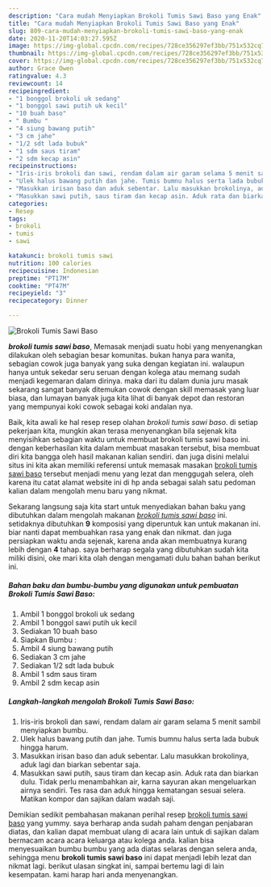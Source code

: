 ```yaml
---
description: "Cara mudah Menyiapkan Brokoli Tumis Sawi Baso yang Enak"
title: "Cara mudah Menyiapkan Brokoli Tumis Sawi Baso yang Enak"
slug: 809-cara-mudah-menyiapkan-brokoli-tumis-sawi-baso-yang-enak
date: 2020-11-20T14:03:27.595Z
image: https://img-global.cpcdn.com/recipes/728ce356297ef3bb/751x532cq70/brokoli-tumis-sawi-baso-foto-resep-utama.jpg
thumbnail: https://img-global.cpcdn.com/recipes/728ce356297ef3bb/751x532cq70/brokoli-tumis-sawi-baso-foto-resep-utama.jpg
cover: https://img-global.cpcdn.com/recipes/728ce356297ef3bb/751x532cq70/brokoli-tumis-sawi-baso-foto-resep-utama.jpg
author: Grace Owen
ratingvalue: 4.3
reviewcount: 14
recipeingredient:
- "1 bonggol brokoli uk sedang"
- "1 bonggol sawi putih uk kecil"
- "10 buah baso"
- " Bumbu "
- "4 siung bawang putih"
- "3 cm jahe"
- "1/2 sdt lada bubuk"
- "1 sdm saus tiram"
- "2 sdm kecap asin"
recipeinstructions:
- "Iris-iris brokoli dan sawi, rendam dalam air garam selama 5 menit sambil menyiapkan bumbu."
- "Ulek halus bawang putih dan jahe. Tumis bumnu halus serta lada bubuk hingga harum."
- "Masukkan irisan baso dan aduk sebentar. Lalu masukkan brokolinya, aduk lagi dan biarkan sebentar saja."
- "Masukkan sawi putih, saus tiram dan kecap asin. Aduk rata dan biarkan dulu. Tidak perlu menambahkan air, karna sayuran akan mengeluarkan airnya sendiri. Tes rasa dan aduk hingga kematangan sesuai selera. Matikan kompor dan sajikan dalam wadah saji."
categories:
- Resep
tags:
- brokoli
- tumis
- sawi

katakunci: brokoli tumis sawi 
nutrition: 100 calories
recipecuisine: Indonesian
preptime: "PT17M"
cooktime: "PT47M"
recipeyield: "3"
recipecategory: Dinner

---
```



![Brokoli Tumis Sawi Baso](https://img-global.cpcdn.com/recipes/728ce356297ef3bb/751x532cq70/brokoli-tumis-sawi-baso-foto-resep-utama.jpg)

<b><i>brokoli tumis sawi baso</i></b>, Memasak menjadi suatu hobi yang menyenangkan dilakukan oleh sebagian besar komunitas. bukan hanya para wanita, sebagian cowok juga banyak yang suka dengan kegiatan ini. walaupun hanya untuk sekedar seru seruan dengan kolega atau memang sudah menjadi kegemaran dalam dirinya. maka dari itu dalam dunia juru masak sekarang sangat banyak ditemukan cowok dengan skill memasak yang luar biasa, dan lumayan banyak juga kita lihat di banyak depot dan restoran yang mempunyai koki cowok sebagai koki andalan nya.



Baik, kita awali ke hal resep resep olahan <i>brokoli tumis sawi baso</i>. di setiap pekerjaan kita, mungkin akan terasa menyenangkan bila sejenak kita menyisihkan sebagian waktu untuk membuat brokoli tumis sawi baso ini. dengan keberhasilan kita dalam membuat masakan tersebut, bisa membuat diri kita bangga oleh hasil makanan kalian sendiri. dan juga disini melalui situs ini kita akan memiliki referensi untuk memasak masakan <u>brokoli tumis sawi baso</u> tersebut menjadi menu yang lezat dan menggugah selera, oleh karena itu catat alamat website ini di hp anda sebagai salah satu pedoman kalian dalam mengolah menu baru yang nikmat.


Sekarang langsung saja kita start untuk menyediakan bahan baku yang dibutuhkan dalam mengolah makanan <u><i>brokoli tumis sawi baso</i></u> ini. setidaknya dibutuhkan <b>9</b> komposisi yang diperuntuk kan untuk makanan ini. biar nanti dapat membuahkan rasa yang enak dan nikmat. dan juga persiapkan waktu anda sejenak, karena anda akan membuatnya kurang lebih dengan <b>4</b> tahap. saya berharap segala yang dibutuhkan sudah kita miliki disini, oke mari kita olah dengan mengamati dulu bahan bahan berikut ini.

<!--inarticleads1-->

##### Bahan baku dan bumbu-bumbu yang digunakan untuk pembuatan Brokoli Tumis Sawi Baso:

1. Ambil 1 bonggol brokoli uk sedang
1. Ambil 1 bonggol sawi putih uk kecil
1. Sediakan 10 buah baso
1. Siapkan  Bumbu :
1. Ambil 4 siung bawang putih
1. Sediakan 3 cm jahe
1. Sediakan 1/2 sdt lada bubuk
1. Ambil 1 sdm saus tiram
1. Ambil 2 sdm kecap asin




<!--inarticleads2-->

##### Langkah-langkah mengolah Brokoli Tumis Sawi Baso:

1. Iris-iris brokoli dan sawi, rendam dalam air garam selama 5 menit sambil menyiapkan bumbu.
1. Ulek halus bawang putih dan jahe. Tumis bumnu halus serta lada bubuk hingga harum.
1. Masukkan irisan baso dan aduk sebentar. Lalu masukkan brokolinya, aduk lagi dan biarkan sebentar saja.
1. Masukkan sawi putih, saus tiram dan kecap asin. Aduk rata dan biarkan dulu. Tidak perlu menambahkan air, karna sayuran akan mengeluarkan airnya sendiri. Tes rasa dan aduk hingga kematangan sesuai selera. Matikan kompor dan sajikan dalam wadah saji.




Demikian sedikit pembahasan makanan perihal resep <u>brokoli tumis sawi baso</u> yang yummy. saya berharap anda sudah paham dengan penjabaran diatas, dan kalian dapat membuat ulang di acara lain untuk di sajikan dalam bermacam acara acara keluarga atau kolega anda. kalian bisa menyesuaikan bumbu bumbu yang ada diatas selaras dengan selera anda, sehingga menu <b>brokoli tumis sawi baso</b> ini dapat menjadi lebih lezat dan nikmat lagi. berikut ulasan singkat ini, sampai bertemu lagi di lain kesempatan. kami harap hari anda menyenangkan.
